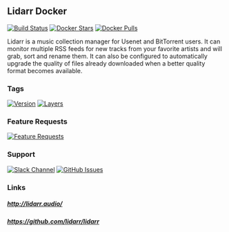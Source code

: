 [travis_logo]: https://travis-ci.org/stlouisn/lidarr_docker.svg?branch=master
[travis_url]: https://travis-ci.org/stlouisn/lidarr_docker
[docker_stars_logo]: https://img.shields.io/docker/stars/stlouisn/lidarr.svg
[docker_pulls_logo]: https://img.shields.io/docker/pulls/stlouisn/lidarr.svg
[docker_hub_url]: https://hub.docker.com/r/stlouisn/lidarr
[microbadger_url]: https://microbadger.com/images/stlouisn/lidarr
[feathub_data]: http://feathub.com/stlouisn/lidarr_docker?format=svg
[feathub_url]: http://feathub.com/stlouisn/lidarr_docker
[issues_url]: https://github.com/stlouisn/lidarr_docker/issues
[slack_url]: https://stlouisn.slack.com/messages/CAAUWAYM9

## Lidarr Docker

[![Build Status][travis_logo]][travis_url]
[![Docker Stars][docker_stars_logo]][docker_hub_url]
[![Docker Pulls][docker_pulls_logo]][docker_hub_url]

Lidarr is a music collection manager for Usenet and BitTorrent users. It can monitor multiple RSS feeds for new tracks from your favorite artists and will grab, sort and rename them. It can also be configured to automatically upgrade the quality of files already downloaded when a better quality format becomes available.

### Tags

[![Version](https://images.microbadger.com/badges/version/stlouisn/lidarr.svg)][microbadger_url]
[![Layers](https://images.microbadger.com/badges/image/stlouisn/lidarr.svg)][microbadger_url]

### Feature Requests

[![Feature Requests][feathub_data]][feathub_url]

### Support

[![Slack Channel](https://img.shields.io/badge/-message-no.svg?colorA=a7a7a7&colorB=3eb991&logo=slack&logoWidth=14)][slack_url]
[![GitHub Issues](https://img.shields.io/badge/-issues-no.svg?colorA=a7a7a7&colorB=e01563&logo=github&logoWidth=14)][issues_url]

### Links

##### *http://lidarr.audio/*
##### *https://github.com/lidarr/lidarr*
